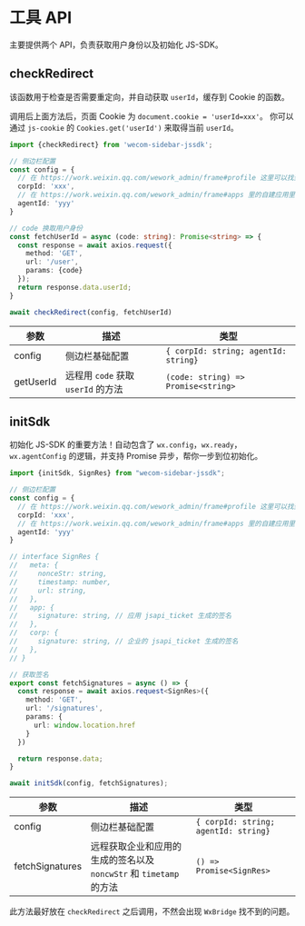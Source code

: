 # 工具 API

主要提供两个 API，负责获取用户身份以及初始化 JS-SDK。

## checkRedirect

该函数用于检查是否需要重定向，并自动获取 `userId`，缓存到 Cookie 的函数。

调用后上面方法后，页面 Cookie 为 `document.cookie = 'userId=xxx'`。
你可以通过 `js-cookie` 的 `Cookies.get('userId')` 来取得当前 `userId`。

```ts
import {checkRedirect} from 'wecom-sidebar-jssdk';

// 侧边栏配置
const config = {
  // 在 https://work.weixin.qq.com/wework_admin/frame#profile 这里可以找到
  corpId: 'xxx',
  // 在 https://work.weixin.qq.com/wework_admin/frame#apps 里的自建应用里可以找到
  agentId: 'yyy'
}

// code 换取用户身份
const fetchUserId = async (code: string): Promise<string> => {
  const response = await axios.request({
    method: 'GET',
    url: '/user',
    params: {code}
  });
  return response.data.userId;
}

await checkRedirect(config, fetchUserId)
```

| 参数        | 描述                         | 类型                                   |
|-----------|----------------------------|--------------------------------------|
| config    | 侧边栏基础配置                    | `{ corpId: string; agentId: string}` |
| getUserId | 远程用 `code` 获取 `userId` 的方法 | `(code: string) => Promise<string>`  |

## initSdk

初始化 JS-SDK 的重要方法！自动包含了 `wx.config`，`wx.ready`，`wx.agentConfig` 的逻辑，并支持 Promise 异步，帮你一步到位初始化。

```ts
import {initSdk, SignRes} from "wecom-sidebar-jssdk";

// 侧边栏配置
const config = {
  // 在 https://work.weixin.qq.com/wework_admin/frame#profile 这里可以找到
  corpId: 'xxx',
  // 在 https://work.weixin.qq.com/wework_admin/frame#apps 里的自建应用里可以找到
  agentId: 'yyy'
}

// interface SignRes {
//   meta: {
//     nonceStr: string,
//     timestamp: number,
//     url: string,
//   },
//   app: {
//     signature: string, // 应用 jsapi_ticket 生成的签名
//   },
//   corp: {
//     signature: string, // 企业的 jsapi_ticket 生成的签名
//   },
// }

// 获取签名
export const fetchSignatures = async () => {
  const response = await axios.request<SignRes>({
    method: 'GET',
    url: '/signatures',
    params: {
      url: window.location.href
    }
  })

  return response.data;
}

await initSdk(config, fetchSignatures);
```

| 参数              | 描述                                            | 类型                                   |
|-----------------|-----------------------------------------------|--------------------------------------|
| config          | 侧边栏基础配置                                       | `{ corpId: string; agentId: string}` |
| fetchSignatures | 远程获取企业和应用的生成的签名以及 `noncwStr` 和 `timetamp` 的方法 | `() => Promise<SignRes>`             |

此方法最好放在 `checkRedirect` 之后调用，不然会出现 `WxBridge` 找不到的问题。
